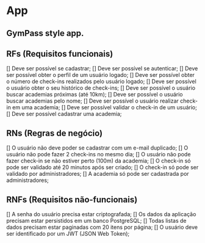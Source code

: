 # App
## GymPass style app.

## RFs (Requisitos funcionais)
 [] Deve ser possível se cadastrar;
 [] Deve ser possível se autenticar;
 [] Deve ser possível obter o perfil de um usuário logado;
 [] Deve ser possível obter o número de check-ins realizados pelo usuário logado;
 [] Deve ser possível o usuário obter o seu histórico de check-ins;
 [] Deve ser possível o usuário buscar academias próximas (até 10km);
 [] Deve ser possível o usuário buscar academias pelo nome;
 [] Deve ser possível o usuário realizar check-in em uma academia;
 [] Deve ser possível validar o check-in de um usuário;
 [] Deve ser possível cadastrar uma academia;

## RNs (Regras de negócio)
 [] O usuário não deve poder se cadastrar com um e-mail duplicado;
 [] O usuário não pode fazer 2 check-ins no mesmo dia;
 [] O usuário não pode fazer check-in se não estiver perto (100m) da academia;
 [] O check-in só pode ser validado até 20 minutos após ser criado;
 [] O check-in só pode ser validado por administradores;
 [] A academia só pode ser cadastrada por administradores;
## RNFs (Requisitos não-funcionais)
 [] A senha do usuário precisa estar criptografada;
 [] Os dados da aplicação precisam estar persistidos em um banco PostgreSQL;
 [] Todas listas de dados precisam estar paginadas com 20 itens por página;
 [] O usuário deve ser identificado por um JWT (JSON Web Token);